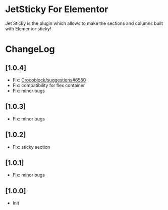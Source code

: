 # JetSticky For Elementor

Jet Sticky is the plugin which allows to make the sections and columns built with Elementor sticky!

# ChangeLog

## [1.0.4]
* Fix: [Crocoblock/suggestions#6550](https://github.com/Crocoblock/suggestions/issues/6550)
* Fix: compatibility for flex container
* Fix: minor bugs

## [1.0.3]
* Fix: minor bugs

## [1.0.2]
* Fix: sticky section

## [1.0.1]
* Fix: minor bugs

## [1.0.0]
* Init
